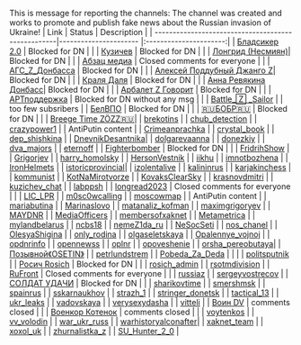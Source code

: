 This is message for reporting the channels: 
The channel was created and works to promote and publish fake news about the Russian invasion of Ukraine!
| Link                                               | Status                | Description            |
| ---------------------------------------------------|---------------------- |:----------------------:|
| [Бладсикер 2.0](https://t.me/+TjGTywz1xPRjNzg6)    | Blocked for DN | |
| [Кузичев](https://t.me/a_kuzichev)                 | Blocked for DN | |
| [Лонгрид (Несмиян)](https://t.me/a_nesmijan_longread)| Blocked for DN | | 
| [Абзац медиа](https://t.me/absatzmedia)            | Closed comments for everyone | |
| [АГС_Z_Донбасса](https://t.me/Ags_Donbass)         | Blocked for DN | | 
| [Алексей Поддубный Джанго Z](https://t.me/alexeypoddubny_jango)| Blocked for DN | |
| [Краля Даля](https://t.me/alyonamakk)              | Blocked for DN | |
| [Анна Ревякина Донбасс](https://t.me/annarevyakina)| Blocked for DN | |
| [Арбалет Z Говорит](https://t.me/arbaletgovorit)   | Blocked for DN | |
| [АРТподдержка](https://t.me/ARTpodderjka)          | Blocked for DN without any msg | | 
| [Battle_🅉 _Sailor](https://t.me/BattleSailor_13)  | | too few subsribers | 
| [БелВПО](https://t.me/Belarus_VPO)                 | Blocked for DN | | 
| [🇷🇺БОБР🇷🇺](https://t.me/BOBRMORF)              | Blocked for DN | |
| [Brееgе Timе ZÖZZ🇷🇺](https://t.me/breege_time_20zz)| 
| [brekotins](https://t.me/brekotins)                | 
| [chub_detection](https://t.me/chub_detection)      | 
| [crazypower1](https://t.me/crazypower1)            | | AntiPutin content |
| [Crimeanprachka](https://t.me/Crimeanprachka)      | 
| [crystal_book](https://t.me/crystal_book)          | 
| [dep_shishkina](https://t.me/dep_shishkina)        | 
| [DnevnikDesantnika](https://t.me/DnevnikDesantnika)| 
| [dolgarevaanna](https://t.me/dolgarevaanna)        | 
| [donezkiy](https://t.me/donezkiy)                  | 
| [dva_majors](https://t.me/dva_majors)              | 
| [eternoff](https://t.me/eternoff)                  |
| [Fighterbomber](https://t.me/fighter_bomber)       | Blocked for DN | |
| [FridrihShow](https://t.me/FridrihShow)            | 
| [Grigorjev](https://t.me/Grigorjev)                | 
| [harry_homolsky](https://t.me/harry_homolsky)      | 
| [HersonVestnik](https://t.me/HersonVestnik)        | 
| [iikhu](https://t.me/iikhu)                        | 
| [imnotbozhena](https://t.me/imnotbozhena)          | 
| [IronHelmets](https://t.me/IronHelmets)            | 
| [istoricprovincial](https://t.me/istoricprovincial)| 
| [izolentalive](https://t.me/izolentalive)          | 
| [kalininrus](https://t.me/kalininrus)              | 
| [karjakinchess](https://t.me/karjakinchess)        | 
| [kommunist](https://t.me/kommunist)                | 
| [KotNaMirotvorze](https://t.me/KotNaMirotvorze)    | 
| [KovaksClearSky](https://t.me/KovaksClearSky)      | 
| [krasnovdmitri](https://t.me/krasnovdmitri)        | 
| [kuzichev_chat](https://t.me/kuzichev_chat)        | 
| [labppsh](https://t.me/labppsh)                    | 
| [longread2023](https://t.me/longread2023)          | Closed comments for everyone | |
| [LIC_LPR](https://t.me/LIC_LPR)                    | 
| [m0sc0wcalling](https://t.me/m0sc0wcalling)        |
| [moscowmap](https://t.me/moscowmap)                | | AntiPutin content |
| [mariabutina](https://t.me/mariabutina)            | 
| [Marinaslovo](https://t.me/Marinaslovo)            | 
| [matanaliz_kofman](https://t.me/matanaliz_kofman)  | 
| [maximgrigoryev](https://t.me/maximgrigoryev)      | 
| [MAYDNR](https://t.me/MAYDNR)                      | 
| [MediaOfficers](https://t.me/MediaOfficers)        | 
| [membersofxaknet](https://t.me/membersofxaknet)    | 
| [Metametrica](https://t.me/Metametrica)            | 
| [mylandbelarus](https://t.me/mylandbelarus)        | 
| [ncbs18](https://t.me/ncbs18)                      | 
| [nemeZ1da_ru](https://t.me/nemeZ1da_ru)            | 
| [NeSocSeti](https://t.me/NeSocSeti)                | 
| [nos_chanel](https://t.me/nos_chanel)              | 
| [OlesyaShigina](https://t.me/OlesyaShigina)        |
| [only_rodina](https://t.me/only_rodina)            |
| [olgaseletskaya](https://t.me/olgaseletskaya)      | 
| [Opalennye_vojnoj](https://t.me/Opalennye_vojnoj)  | 
| [opdnrinfo](https://t.me/opdnrinfo)                | 
| [opennewss](https://t.me/opennewss)                | 
| [oplnr](https://t.me/oplnr)                        | 
| [opoveshenie](https://t.me/opoveshenie)            | 
| [orsha_pereobutaya](https://t.me/orsha_pereobutaya)|
| [Позывной《OSETIN》](https://t.me/osetin20) |
| [petrlundstrem](https://t.me/petrlundstrem)        |
| [Pobeda_Za_Deda](https://t.me/Pobeda_Za_Deda)      | | | 
| [politsputnik](https://t.me/politsputnik)          |
| [Росич Rosich](https://t.me/rosich_ru) | Blocked for DN | | 
| [rosich_admin](https://t.me/rosich_admin)          | 
| [rsotmdivision](https://t.me/rsotmdivision)        |
| [RuFront](https://t.me/RuFront)                    | Closed comments for everyone | |
| [russiaz](https://t.me/russiaz)                    | 
| [sergeyvostrecov](https://t.me/sergeyvostrecov)    |
| [СОЛДАТ УДАЧИ](https://t.me/Soldieroffortune777)   | Blocked for DN | | 
| [sharikovtime](https://t.me/sharikovtime)          | 
| [smershmsk](https://t.me/smershmsk)                | 
| [spainrus](https://t.me/spainrus)                  | 
| [sskarnaukhov](https://t.me/sskarnaukhov)          | 
| [strazh_1](https://t.me/strazh_1)                  | 
| [stringer_donetsk](https://t.me/stringer_donetsk)  | 
| [tactical_13](https://t.me/tactical_13)            | 
| [ukr_leaks](https://t.me/ukr_leaks)                | 
| [vadovskaya](https://t.me/vadovskaya)              | 
| [verysexydasha](https://t.me/verysexydasha)        | 
| [vitteli](https://t.me/vitteli)                    |
| [Воин DV](https://t.me/voin_dv)                    | comments closed | |
| [Военкор Котенок](https://t.me/voenkorKotenok)     | comments closed | | 
| [voytenkos](https://t.me/voytenkos)                | 
| [vv_volodin](https://t.me/vv_volodin)              | 
| [war_ukr_russ](https://t.me/war_ukr_russ)          | 
| [warhistoryalconafter](https://t.me/warhistoryalconafter)| 
| [xaknet_team](https://t.me/xaknet_team)            | 
| [xoxol_uk](https://t.me/xoxol_uk)                  | 
| [zhurnalistka_z](https://t.me/zhurnalistka_z)      | 
| [SU_Hunter_2_0](https://t.me/ZSU_Hunter_2_0)       | 
